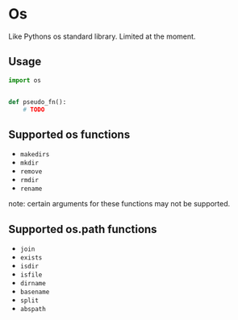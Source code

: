 # Os

Like Pythons os standard library. Limited at the moment.

## Usage

```python
import os


def pseudo_fn():
    # TODO
```

## Supported os functions

- `makedirs`
- `mkdir`
- `remove`
- `rmdir`
- `rename`

note: certain arguments for these functions may not be supported.

## Supported os.path functions

- `join`
- `exists`
- `isdir`
- `isfile`
- `dirname`
- `basename`
- `split`
- `abspath`
